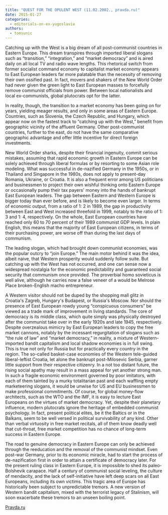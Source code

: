 ```yaml
---
title: "QUEST FOR THE OPULENT WEST (11.02.2002., pravda.ru)"
date: 2015-01-27
categories: 
  - editorials-on-ex-yugoslavia
authors: 
  - tomsunic
---
```


Catching up with the West is a big dream of all post-communist countries in Eastern Europe. This dream transpires through imported liberal slogans such as “transition,” “integration,” and “market democracy” and is aired daily on all local TV and radio wave lengths. This rhetorical switch from former socialist command economy to capitalist market economy appears to East European leaders far more palatable than the necessity of removing their own ossified past. In fact, movers and shakers of the New World Order had never given the green light to East European masses to forcefully remove communist officials from power. Between local nationalists and local ex-communists, global plutocrats opt for the latter.

In reality, though, the transition to a market economy has been going on for years, yielding meager results, and only in some areas of Eastern Europe. Countries, such as Slovenia, the Czech Republic, and Hungary, which appear now on the fastest track to “catching up with the West,” benefit from geographic vicinity of the affluent Germany. Other post-communist countries, further to the east, do not have the same comparative geographic advantage and offer little incentive for direct foreign investments.

New World Order sharks, despite their financial ingenuity, commit serious mistakes, assuming that rapid economic growth in Eastern Europe can be solely achieved through liberal formulas or by resorting to some Asian role modeling. What was successful in de-nazified Germany in the 1950s, or in Thailand and Singapore in the 1980s, does not apply to present-day Romania, Ukraine, or Croatia. It is also a frequent error among US politicians and businessmen to project their own wishful thinking onto Eastern Europe or occasionally pump their tax payers' money into the hands of bankrupt East European leaders. The gap between Eastern and Western Europe is bigger today than ever before, and is likely to become even larger. In terms of economic output, from a ratio of 1: 2 in 1989, the gap in productivity between East and West increased threefold in 1999, notably to the ratio of 1: 3 and 1: 4, respectively. On the whole, East European countries have reached only 60 to 70 percent of their 1989 communist GDP levels. In plain English, this means that the majority of East European citizens, in terms of their purchasing power, are worse off than during the last days of communism.

The leading slogan, which had brought down communist economies, was the popular outcry to “join Europe.” The main motor behind it was the idea, albeit naive, that Western prosperity would suddenly follow suite. But catching up with the West has not occurred, and one can sense now a widespread nostalgia for the economic predictability and guaranteed social security that communism once provided. The proverbial homo sovieticus is well alive, although he carries now a false veneer of a would be Melrose Place broken-English macho entrepreneur.

A Western visitor should not be duped by the shopping mall glitz in Croatia's Zagreb, Hungary's Budapest, or Russia's Moscow. Nor should the presence of East European rowdy young “conspicuous consumers” be viewed as a trade mark of improvement in living standards. The core of democracy is its middle class, which quite simply was physically destroyed after the communist take over in the early 1920s and late 1945, respectively. Despite overzealous mimicry by East European leaders to copy the free market cannons, notably by the incessant regurgitation of slogans such as “the rule of law” and “market democracy,” in reality, a mixture of Western- imported bandit capitalism and local shadow economies is in full swing. This is true not only for Russia but for practically every country in the region. The so-called basket-case economies of the Western tele-guided liberal-leftist Croatia, let alone the bankrupt post-Milosevic Serbia, garner little support from their respective citizenry. In a not too distant future, the rising social apathy may result in a mass appeal for yet another strong man. In such a fragile economic environment governed by poor imitators, with each of them tainted by a murky totalitarian past and each waffling empty marketeering slogans, it would be unwise for US and EU businessmen to make professional commitments. Of course, for global money-flow architects, such as the WTO and the IMF, it is easy to lecture East Europeans on the virtues of market democracy. Yet, despite their planetary influence, modern plutocrats ignore the heritage of embedded communist psychology. In fact, present political elites, be it the Baltics or in the Balkans, seem to be well versed in political survivability of any kind. Other than verbal virtuosity in free market recitals, all of them know deadly well that cut-throat, free market competition has no chance of long-term success in Eastern Europe.

The road to genuine democracy in Eastern Europe can only be achieved through the reeducation and the removal of the communist mindset. Even post-war Germany, prior to its economic miracle, had to start the process of de-nazification first in order to attain a certificate of democracy later. For the present ruling class in Eastern Europe, it is impossible to shed its paleo-Bolshevik carapace. Half a century of communist social leveling, the culture of mendacity, and the lack of self-initiative have left deep scars on all East Europeans, including its own victims. This tragic area of Europe has historically been subject to unpredictable tremors. A new version of Western bandit capitalism, mixed with the terrorist legacy of Stalinism, will soon exacerbate these tremors to an unseen boiling point.

[Pravda.ru](http://english.pravda.ru/news/opinion/columnists/11-02-2002/35376-0/#.VMboHtIhFUE)
